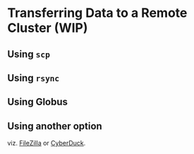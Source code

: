 # Transferring Data to a Remote Cluster (WIP)

## Using `scp`

## Using `rsync`

## Using Globus

## Using another option

viz. [FileZilla][filezilla] or [CyberDuck][cyberduck].

[filezilla]: https://filezilla-project.org
[cyberduck]: https://cyberduck.io
